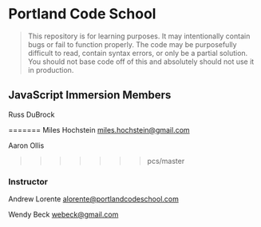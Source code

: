 # Portland Code School

> This repository is for learning purposes. It may intentionally contain bugs or
fail to function properly. The code may be purposefully difficult to read,
contain syntax errors, or only be a partial solution. You should not base code
off of this and absolutely should not use it in production.

## JavaScript Immersion Members


Russ DuBrock

=======
Miles Hochstein
miles.hochstein@gmail.com

Aaron Ollis
>>>>>>> pcs/master

### Instructor

Andrew Lorente
alorente@portlandcodeschool.com

Wendy Beck
webeck@gmail.com

